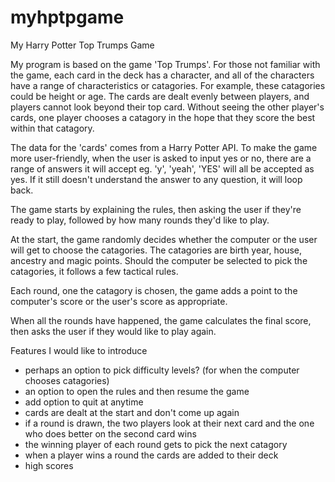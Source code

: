 # myhptpgame
My Harry Potter Top Trumps Game

My program is based on the game 'Top Trumps'. For those not familiar with the game, each card in the deck has a character, and all of the characters have a range of characteristics or catagories. For example, these catagories could be height or age. The cards are dealt evenly between players, and players cannot look beyond their top card. Without seeing the other player's cards, one player chooses a catagory in the hope that they score the best within that catagory. 

The data for the 'cards' comes from a Harry Potter API.
To make the game more user-friendly, when the user is asked to input yes or no, there are a range of answers it will accept eg. 'y', 'yeah', 'YES' will all be accepted as yes. If it still doesn't understand the answer to any question, it will loop back.

The game starts by explaining the rules, then asking the user if they're ready to play, followed by how many rounds they'd like to play.

At the start, the game randomly decides whether the computer or the user will get to choose the catagories. The catagories are birth year, house, ancestry and magic points. Should the computer be selected to pick the catagories, it follows a few tactical rules.

Each round, one the catagory is chosen, the game adds a point to the computer's score or the user's score as appropriate.

When all the rounds have happened, the game calculates the final score, then asks the user if they would like to play again.

Features I would like to introduce
- perhaps an option to pick difficulty levels? (for when the computer chooses catagories)
- an option to open the rules and then resume the game
- add option to quit at anytime
- cards are dealt at the start and don't come up again
- if a round is drawn, the two players look at their next card and the one who does better on the second card wins
- the winning player of each round gets to pick the next catagory
- when a player wins a round the cards are added to their deck
- high scores
